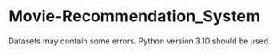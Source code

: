 # Movie-Recommendation_System
Datasets may contain some errors. Python version 3.10 should be used. 
 
